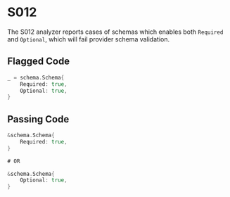 # S012

The S012 analyzer reports cases of schemas which enables both `Required`
and `Optional`, which will fail provider schema validation.

## Flagged Code

```go
_ = schema.Schema{
    Required: true,
    Optional: true,
}
```

## Passing Code

```go
&schema.Schema{
    Required: true,
}

# OR

&schema.Schema{
    Optional: true,
}
```
